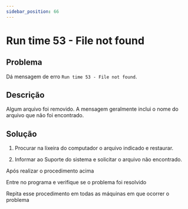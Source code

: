 ```yaml
---
sidebar_position: 66
---
```


# Run time 53 - File not found

## Problema

Dá mensagem de erro `Run time 53 - File not found`.

## Descrição

Algum arquivo foi removido. A mensagem geralmente inclui o nome do
arquivo que não foi encontrado.

## Solução

1. Procurar na lixeira do computador o arquivo indicado e
restaurar.

2. Informar ao Suporte do sistema e solicitar o arquivo não
encontrado.

Após realizar o procedimento acima

Entre no programa e verifique se o problema foi resolvido

Repita esse procedimento em todas as máquinas em que ocorrer o
problema